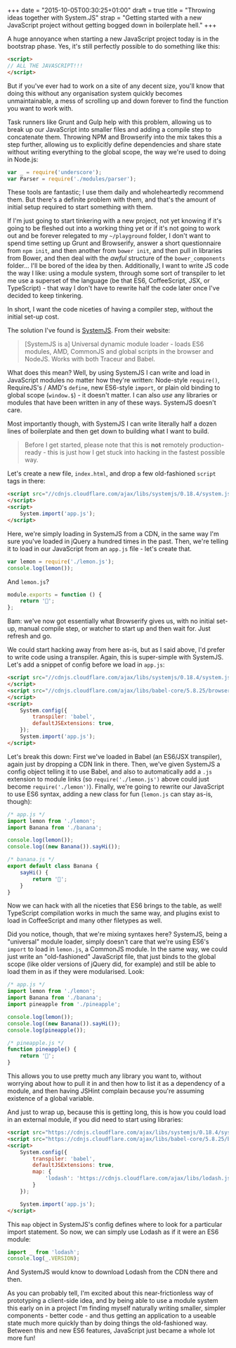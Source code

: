 +++
date = "2015-10-05T00:30:25+01:00"
draft = true
title = "Throwing ideas together with System.JS"
strap = "Getting started with a new JavaScript project without getting bogged down in boilerplate hell."
+++

A huge annoyance when starting a new JavaScript project today is in the bootstrap phase. Yes, it's still perfectly possible to do something like this:

```html
<script>
// ALL THE JAVASCRIPT!!!
</script>
```

But if you've ever had to work on a site of any decent size, you'll know that doing this without any organisation system quickly becomes unmaintainable, a mess of scrolling up and down forever to find the function you want to work with.

Task runners like Grunt and Gulp help with this problem, allowing us to break up our JavaScript into smaller files and adding a compile step to concatenate them. Throwing NPM and Browserify into the mix takes this a step further, allowing us to explicitly define dependencies and share state without writing everything to the global scope, the way we're used to doing in Node.js:

```js
var _ = require('underscore');
var Parser = require('./modules/parser');
```

These tools are fantastic; I use them daily and wholeheartedly recommend them. But there's a definite problem with them, and that's the amount of initial setup required to start something with them.

If I'm just going to start tinkering with a new project, not yet knowing if it's going to be fleshed out into a working thing yet or if it's not going to work out and be forever relegated to my `~/playground` folder, I don't want to spend time setting up Grunt and Browserify, answer a short questionnaire from `npm init`, and then another from `bower init`, and then pull in libraries from Bower, and then deal with the _awful_ structure of the `bower_components` folder... I'll be bored of the idea by then. Additionally, I want to write JS code the way I like: using a module system, through some sort of transpiler to let me use a superset of the language (be that ES6, CoffeeScript, JSX, or TypeScript) - that way I don't have to rewrite half the code later once I've decided to keep tinkering.

In short, I want the code niceties of having a compiler step, without the initial set-up cost.

The solution I've found is [SystemJS](https://github.com/systemjs/systemjs). From their website:

> [SystemJS is a] Universal dynamic module loader - loads ES6 modules, AMD, CommonJS and global scripts in the browser and NodeJS. Works with both Traceur and Babel.

What does this mean? Well, by using SystemJS I can write and load in JavaScript modules no matter how they're written: Node-style `require()`, RequireJS's / AMD's `define`, new ES6-style `import`, or plain old binding to global scope (`window.$`) - it doesn't matter. I can also _use_ any libraries or modules that have been written in any of these ways. SystemJS doesn't care.

Most importantly though, with SystemJS I can write literally half a dozen lines of boilerplate and then get down to building what I want to build.

> Before I get started, please note that this is __not__ remotely production-ready - this is just how I get stuck into hacking in the fastest possible way.

Let's create a new file, `index.html`, and drop a few old-fashioned `script` tags in there:

```html
<script src="//cdnjs.cloudflare.com/ajax/libs/systemjs/0.18.4/system.js">
</script>
<script>
    System.import('app.js');
</script>
```

Here, we're simply loading in SystemJS from a CDN, in the same way I'm sure you've loaded in jQuery a hundred times in the past. Then, we're telling it to load in our JavaScript from an `app.js` file - let's create that.

```js
var lemon = require('./lemon.js');
console.log(lemon());
```

And `lemon.js`?

```js
module.exports = function () {
    return '🍋';
};
```

Bam: we've now got essentially what Browserify gives us, with no initial set-up, manual compile step, or watcher to start up and then wait for. Just refresh and go.

We could start hacking away from here as-is, but as I said above, I'd prefer to write code using a transpiler. Again, this is super-simple with SystemJS. Let's add a snippet of config before we load in `app.js`:

```html
<script src="//cdnjs.cloudflare.com/ajax/libs/systemjs/0.18.4/system.js">
</script>
<script src="//cdnjs.cloudflare.com/ajax/libs/babel-core/5.8.25/browser.js">
</script>
<script>
    System.config({
        transpiler: 'babel',
        defaultJSExtensions: true,
    });
    System.import('app.js');
</script>
```

Let's break this down: First we've loaded in Babel (an ES6/JSX transpiler), again just by dropping a CDN link in there. Then, we've given SystemJS a config object telling it to use Babel, and also to automatically add a `.js` extension to module links (so `require('./lemon.js')` above could just become `require('./lemon')`). Finally, we're going to rewrite our JavaScript to use ES6 syntax, adding a new class for fun (`lemon.js` can stay as-is, though):

```js
/* app.js */
import lemon from './lemon';
import Banana from './banana';

console.log(lemon());
console.log((new Banana()).sayHi());
```

```js
/* banana.js */
export default class Banana {
    sayHi() {
        return '🍌';
    }
}
```

Now we can hack with all the niceties that ES6 brings to the table, as well! TypeScript compilation works in much the same way, and plugins exist to load in CoffeeScript and many other filetypes as well.

Did you notice, though, that we're mixing syntaxes here? SystemJS, being a "universal" module loader, simply doesn't care that we're using ES6's `import` to load in `lemon.js`, a CommonJS module. In the same way, we could just write an "old-fashioned" JavaScript file, that just binds to the global scope (like older versions of jQuery did, for example) and still be able to load them in as if they were modularised. Look:

```js
/* app.js */
import lemon from './lemon';
import Banana from './banana';
import pineapple from './pineapple';

console.log(lemon());
console.log((new Banana()).sayHi());
console.log(pineapple());
```

```js
/* pineapple.js */
function pineapple() {
    return '🍍';
}
```

This allows you to use pretty much any library you want to, without worrying about how to pull it in and then how to list it as a dependency of a module, and then having JSHint complain because you're assuming existence of a global variable.

And just to wrap up, because this is getting long, this is how you could load in an external module, if you did need to start using libraries:

```html
<script src="https://cdnjs.cloudflare.com/ajax/libs/systemjs/0.18.4/system.js"></script>
<script src="https://cdnjs.cloudflare.com/ajax/libs/babel-core/5.8.25/browser.js"></script>
<script>
    System.config({
        transpiler: 'babel',
        defaultJSExtensions: true,
        map: {
            'lodash': 'https://cdnjs.cloudflare.com/ajax/libs/lodash.js/3.10.1/lodash.min.js'
        }
    });

    System.import('app.js');
</script>
```

This `map` object in SystemJS's config defines where to look for a particular import statement. So now, we can simply use Lodash as if it were an ES6 module:

```js
import _ from 'lodash';
console.log(_.VERSION);
```

And SystemJS would know to download Lodash from the CDN there and then.

As you can probably tell, I'm excited about this near-frictionless way of prototyping a client-side idea, and by being able to use a module system this early on in a project I'm finding myself naturally writing smaller, simpler components - better code - and thus getting an application to a useable state much more quickly than by doing things the old-fashioned way. Between this and new ES6 features, JavaScript just became a whole lot more fun!

